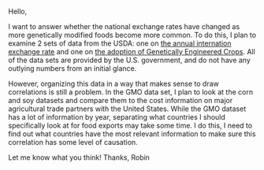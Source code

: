 Hello,

I want to answer whether the national exchange rates have changed as more genetically modified foods become more common. To do this, I plan to examine 2 sets of data from the USDA: one on [the annual internation exchange rate](https://www.ers.usda.gov/data-products/agricultural-exchange-rate-data-set/) and one on [the adoption of Genetically Engineered Crops](https://www.ers.usda.gov/data-products/adoption-of-genetically-engineered-crops-in-the-us/). All of the data sets are provided by the U.S. government, and do not have any outlying numbers from an initial glance. 

However, organizing this data in a way that makes sense to draw correlations is still a problem. In the GMO data set, I plan to look at the corn and soy datasets and compare them to the cost information on major agricultural trade partners with the United States. While the GMO dataset has a lot of information by year, separating what countries I should specifically look at for food exports may take some time. I do this, I need to find out what countries have the most relevant information to make sure this correlation has some level of causation.

Let me know what you think! Thanks,
Robin
